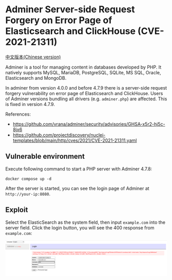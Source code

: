 # Adminer Server-side Request Forgery on Error Page of Elasticsearch and ClickHouse (CVE-2021-21311)

[中文版本(Chinese version)](README.zh-cn.md)

Adminer is a tool for managing content in databases developed by PHP. It natively supports MySQL, MariaDB, PostgreSQL, SQLite, MS SQL, Oracle, Elasticsearch and MongoDB.

In adminer from version 4.0.0 and before 4.7.9 there is a server-side request forgery vulnerability on error page of Elasticsearch and ClickHouse. Users of Adminer versions bundling all drivers (e.g. `adminer.php`) are affected. This is fixed in version 4.7.9.

References:

- <https://github.com/vrana/adminer/security/advisories/GHSA-x5r2-hj5c-8jx6>
- <https://github.com/projectdiscovery/nuclei-templates/blob/main/http/cves/2021/CVE-2021-21311.yaml>

## Vulnerable environment

Execute following command to start a PHP server with Adminer 4.7.8:

```
docker compose up -d
```

After the server is started, you can see the login page of Adminer at `http://your-ip:8080`.

## Exploit

Select the ElasticSearch as the system field, then input `example.com` into the server field. Click the login button, you will see the 400 response from `example.com`:

![](1.png)
